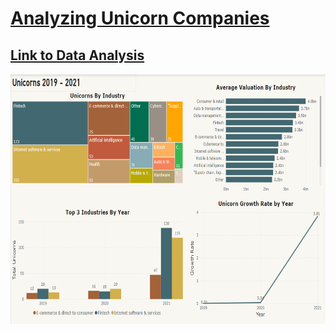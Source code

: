 # [Analyzing Unicorn Companies](https://github.com/Sarah269/glowing-dollop/tree/main/Unicorn%20Companies)

## [Link to Data Analysis](https://github.com/Sarah269/glowing-dollop/tree/main/Unicorn%20Companies)

<img src="https://github.com/Sarah269/supreme-fiesta/blob/main/Unicorn%20Companies/Unicorndashboard.png" height=400 />


